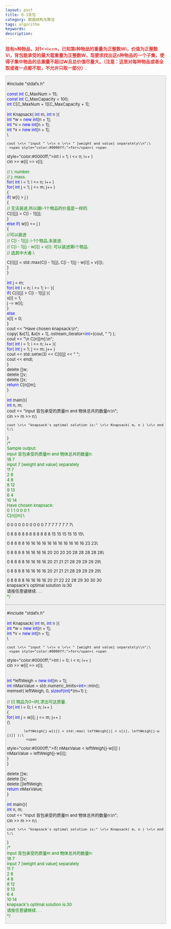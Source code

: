 ```yaml
---
layout: post
title: 0-1背包
category: 数据结构与算法
tags: algorithm
keywords: 
description: 
---
```


**<span
style="color:#e53333;">现有n种物品，对1\<=i\<=n，已知第i种物品的重量为正整数Wi，价值为正整数Vi，背包能承受的最大载重量为正整数W，现要求找出这n种物品的一个子集，使得子集中物品的总重量不超过W且总价值尽量大。（注意：这里对每种物品或者全取或者一点都不取，不允许只取一部分）.</span>**

<div
style="border-bottom:#cccccc 1px solid;border-left:#cccccc 1px solid;padding-bottom:4px;background-color:#eeeeee;padding-left:4px;width:98%;padding-right:5px;font-size:13px;word-break:break-all;border-top:#cccccc 1px solid;border-right:#cccccc 1px solid;padding-top:4px;">

\#include "stdafx.h"\
\
 <span style="color:#0000ff;">const</span> <span
style="color:#0000ff;">int</span> C\_MaxNum = 15;\
 <span style="color:#0000ff;">const</span> <span
style="color:#0000ff;">int</span> C\_MaxCapacity = 100;\
 <span
style="color:#0000ff;">int</span> C[C\_MaxNum + 1][C\_MaxCapacity + 1];\
\
 <span style="color:#0000ff;">int</span> Knapsack( <span
style="color:#0000ff;">int</span> m, <span
style="color:#0000ff;">int</span> n ){\
     <span style="color:#0000ff;">int</span> \*w = <span
style="color:#0000ff;">new</span> <span
style="color:#0000ff;">int</span>[n + 1];\
     <span style="color:#0000ff;">int</span> \*v = <span
style="color:#0000ff;">new</span> <span
style="color:#0000ff;">int</span>[n + 1];\
     <span style="color:#0000ff;">int</span> \*x = <span
style="color:#0000ff;">new</span> <span
style="color:#0000ff;">int</span>[n + 1];\
\

    cout \<\< "input " \<\< n \<\< " [weight and value] separately\\n";\
     <span style="color:#0000ff;">for</span>( <span
style="color:#0000ff;">int</span> i = 1; i \<= n; i++ )\
         cin \>\> w[i] \>\> v[i];\
\
     <span style="color:#008000;">//</span><span
style="color:#008000;"> i: number.\
     </span><span style="color:#008000;">//</span><span
style="color:#008000;"> j: mass.</span><span style="color:#008000;">\
 </span>    <span style="color:#0000ff;">for</span>( <span
style="color:#0000ff;">int</span> i = 1; i \<= n; i++ )\
         <span style="color:#0000ff;">for</span>( <span
style="color:#0000ff;">int</span> j = 1; j \<= m; j++ )\
         {\
             <span style="color:#0000ff;">if</span>( w[i] \> j )\
             {\
                 <span style="color:#008000;">//</span><span
style="color:#008000;"> 无法装进,所以跟i-1个物品的价值是一样的.</span><span
style="color:#008000;">\
 </span>                C[i][j] = C[i - 1][j];\
             }\
             <span style="color:#0000ff;">else</span> <span
style="color:#0000ff;">if</span>( w[i] \<= j )\
             {\
                 <span style="color:#008000;">//</span><span
style="color:#008000;">可以装进\
                 </span><span style="color:#008000;">//</span><span
style="color:#008000;"> C[i - 1][j]: i-1个物品,未装进.\
                 </span><span style="color:#008000;">//</span><span
style="color:#008000;"> C[i - 1][j - w[i]] + v[i]: 可以装进第i个物品.\
                 </span><span style="color:#008000;">//</span><span
style="color:#008000;"> 选其中大者.</span><span style="color:#008000;">\

</span>                C[i][j] = std::max(C[i - 1][j], C[i - 1][j - w[i]] + v[i]);\
             }\
         }\
\
     <span style="color:#0000ff;">int</span> j = m;\
     <span style="color:#0000ff;">for</span>( <span
style="color:#0000ff;">int</span> i = n; i \>= 1; i-- ){\
         <span
style="color:#0000ff;">if</span>( C[i][j] \> C[i - 1][j] ){\
             x[i] = 1;\
             j -= w[i];\
         }\
         <span style="color:#0000ff;">else</span>\
             x[i] = 0;\
     }\
     cout \<\< "Have chosen knapsack:\\n";\
     copy( &x[1], &x[n + 1], ostream\_iterator\<<span
style="color:#0000ff;">int</span>\>(cout, " ") );\
     cout \<\< "\\n C[n][m]:\\n";\
     <span style="color:#0000ff;">for</span>( <span
style="color:#0000ff;">int</span> i = 1; i \<= n; i++ ){\
         <span style="color:#0000ff;">for</span>( <span
style="color:#0000ff;">int</span> j = 1; j \<= m; j++ )\
             cout \<\< std::setw(3) \<\< C[i][j] \<\< " ";\
         cout \<\< endl;\
     }\
     delete []w;\
     delete []v;\
     delete []x;\
     <span style="color:#0000ff;">return</span> C[n][m];\
 }\
\
 <span style="color:#0000ff;">int</span> main(){\
     <span style="color:#0000ff;">int</span> n, m;\
     cout \<\< "input 背包承受的质量m and 物体总共的数量n:\\n";\
     cin \>\> m \>\> n;\

    cout \<\< "knapsack's optimal solution is:" \<\< Knapsack( m, n ) \<\< endl;\
 }\
 <span style="color:#008000;">/\*</span><span style="color:#008000;">\
 Sample output:\
 input 背包承受的质量m and 物体总共的数量n:\
 18 7\
 input 7 [weight and value] separately\
 11 7\
 2 8\
 4 8\
 8 12\
 9 13\
 6 4\
 10 14\
 Have chosen knapsack:\
 0 1 1 0 0 0 1\
  C[n][m]:\

  0   0   0   0   0   0   0   0   0   0   7   7   7   7   7   7   7   7\

  0   8   8   8   8   8   8   8   8   8   8   8  15  15  15  15  15  15\

  0   8   8   8   8  16  16  16  16  16  16  16  16  16  16  16  23  23\

  0   8   8   8   8  16  16  16  16  20  20  20  20  28  28  28  28  28\

  0   8   8   8   8  16  16  16  16  20  21  21  21  28  29  29  29  29\

  0   8   8   8   8  16  16  16  16  20  21  21  21  28  29  29  29  29\

  0   8   8   8   8  16  16  16  16  20  21  22  22  28  29  30  30  30\
 knapsack's optimal solution is:30\
 请按任意键继续. . .\
 </span><span style="color:#008000;">\*/</span>

</div>

 

 

<div
style="border-bottom:#cccccc 1px solid;border-left:#cccccc 1px solid;padding-bottom:4px;background-color:#eeeeee;padding-left:4px;width:98%;padding-right:5px;font-size:13px;word-break:break-all;border-top:#cccccc 1px solid;border-right:#cccccc 1px solid;padding-top:4px;">

\#include "stdafx.h"\
\
 <span style="color:#0000ff;">int</span> Knapsack( <span
style="color:#0000ff;">int</span> m, <span
style="color:#0000ff;">int</span> n ){\
     <span style="color:#0000ff;">int</span> \*w = <span
style="color:#0000ff;">new</span> <span
style="color:#0000ff;">int</span>[n + 1];\
     <span style="color:#0000ff;">int</span> \*v = <span
style="color:#0000ff;">new</span> <span
style="color:#0000ff;">int</span>[n + 1];\
\

    cout \<\< "input " \<\< n \<\< " [weight and value] separately\\n";\
     <span style="color:#0000ff;">for</span>( <span
style="color:#0000ff;">int</span> i = 0; i \< n; i++ )\
         cin \>\> w[i] \>\> v[i];\
\
\
     <span style="color:#0000ff;">int</span> \*leftWeigh = <span
style="color:#0000ff;">new</span> <span
style="color:#0000ff;">int</span>[m + 1];\
     <span
style="color:#0000ff;">int</span> nMaxValue = std::numeric\_limits\<<span
style="color:#0000ff;">int</span>\>::min();\
     memset( leftWeigh, 0, <span
style="color:#0000ff;">sizeof</span>(<span
style="color:#0000ff;">int</span>)\*(m+1) );\
\
     <span style="color:#008000;">//</span><span
style="color:#008000;"> [i] 物品为0\~i时,求出可达质量.</span><span
style="color:#008000;">\
 </span>    <span style="color:#0000ff;">for</span>( <span
style="color:#0000ff;">int</span> i = 0; i \< n; i++ )\
     {\
         <span style="color:#0000ff;">for</span>( <span
style="color:#0000ff;">int</span> j = w[i]; j \<= m; j++ )\
         {\

            leftWeigh[j-w[i]] = std::max( leftWeigh[j] + v[i], leftWeigh[j-w[i]] );\
             <span
style="color:#0000ff;">if</span>( nMaxValue \< leftWeigh[j-w[i]] )\
                 nMaxValue = leftWeigh[j-w[i]];\
         }\
     }\
\
     delete []w;\
     delete []v;\
     delete []leftWeigh;\
     <span style="color:#0000ff;">return</span> nMaxValue;\
 }\
\
 <span style="color:#0000ff;">int</span> main(){\
     <span style="color:#0000ff;">int</span> n, m;\
     cout \<\< "input 背包承受的质量m and 物体总共的数量n:\\n";\
     cin \>\> m \>\> n;\

    cout \<\< "knapsack's optimal solution is:" \<\< Knapsack( m, n ) \<\< endl;\
 }\
 <span style="color:#008000;">/\*</span><span style="color:#008000;">\
 input 背包承受的质量m and 物体总共的数量n:\
 18 7\
 input 7 [weight and value] separately\
 11 7\
 2 8\
 4 8\
 8 12\
 9 13\
 6 4\
 10 14\
 knapsack's optimal solution is:30\
 请按任意键继续. . .\
 </span><span style="color:#008000;">\*/</span> 

</div>

 

 










